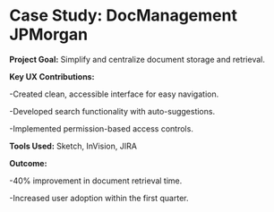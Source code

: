 # Case Study: DocManagement JPMorgan
**Project Goal:** Simplify and centralize document storage and retrieval.

**Key UX Contributions:**

-Created clean, accessible interface for easy navigation.

-Developed search functionality with auto-suggestions.

-Implemented permission-based access controls.

**Tools Used:** Sketch, InVision, JIRA

**Outcome:**

-40% improvement in document retrieval time.

-Increased user adoption within the first quarter.
